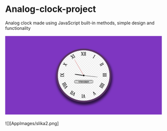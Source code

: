 # Analog-clock-project


Analog clock made using JavaScript built-in methods, simple design and functionality
<br><br>
![](AppImages/slika1.png)
<br><br>
![][AppImages/slika2.png]
